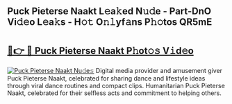 ## Puck Pieterse Naakt L𝚎a𝚔ed N𝚞𝚍e - Part-DnO Vi𝚍𝚎o L𝚎a𝚔s - H𝚘𝚝 O𝚗𝚕yf𝚊ns P𝚑𝚘tos QR5mE

# <h2><a href="http://kf1z8sj.oniu.top/?m=Puck+Pieterse+Naakt">🔗👉 🔴 Puck Pieterse Naakt P𝚑ot𝚘𝚜 V𝚒d𝚎o</a></h2>

[![Puck Pieterse Naakt Nu𝚍e𝚜](https://i.imgur.com/0qMVB7G.gif)](http://kf1z8sj.oniu.top/?m=Puck+Pieterse+Naakt)
Digital media provider and amusement giver Puck Pieterse Naakt, celebrated for sharing dance and lifestyle ideas through viral dance routines and compact clips. Humanitarian Puck Pieterse Naakt, celebrated for their selfless acts and commitment to helping others.  
